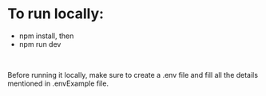 <h1>To run locally: </h1>
<ul>
  <li>npm install, then</li>
  <li>npm run dev</li>
</ul>
<br>
<p>Before running it locally, make sure to create a .env file and fill all the details mentioned in .envExample file.</p>
